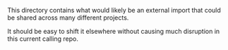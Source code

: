 This directory contains what would likely be an external import that could be
shared across many different projects.

It should be easy to shift it elsewhere without causing much disruption in this
current calling repo.

